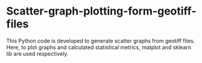 # Scatter-graph-plotting-form-geotiff-files
This Python code is developed to generate scatter graphs from geotiff files. Here, to plot graphs and calculated statistical metrics, matplot and sklearn lib are used respectively.
